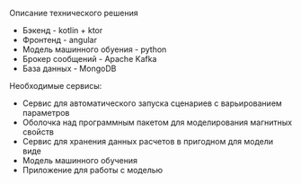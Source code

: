 Описание технического решения

- Бэкенд - kotlin + ktor 
- Фронтенд - angular
- Модель машинного обуения - python
- Брокер сообщений - Apache Kafka
- База данных - MongoDB

Необходимые сервисы:
- Сервис для автоматического запуска сценариев с варьированием параметров
- Оболочка над программным пакетом для моделирования магнитных свойств
- Сервис для хранения данных расчетов в пригодном для модели виде
- Модель машинного обучения
- Приложение для работы с моделью
